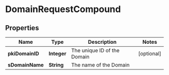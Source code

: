 

# DomainRequestCompound

## Properties

Name | Type | Description | Notes
------------ | ------------- | ------------- | -------------
**pkiDomainID** | **Integer** | The unique ID of the Domain |  [optional]
**sDomainName** | **String** | The name of the Domain | 




